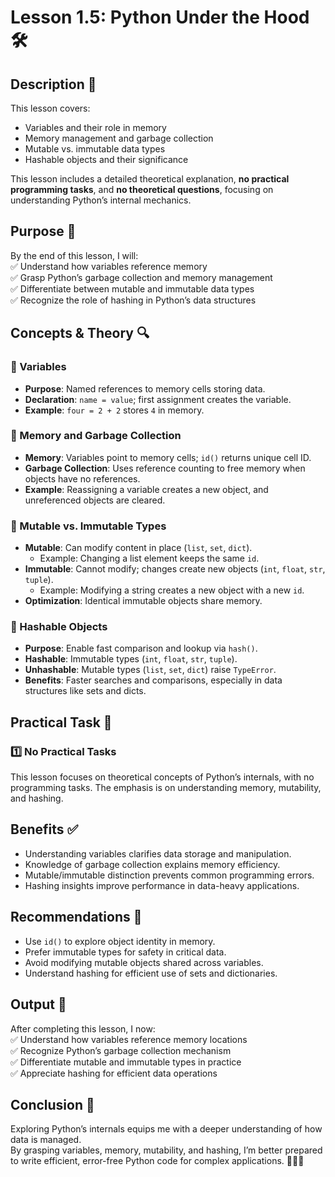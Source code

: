 # Lesson 1.5: Python Under the Hood 🛠️

## Description 📝

This lesson covers:

-   Variables and their role in memory
-   Memory management and garbage collection
-   Mutable vs. immutable data types
-   Hashable objects and their significance

This lesson includes a detailed theoretical explanation, **no practical programming tasks**, and **no theoretical questions**, focusing on understanding Python’s internal mechanics.

## Purpose 🎯

By the end of this lesson, I will:  
✅ Understand how variables reference memory  
✅ Grasp Python’s garbage collection and memory management  
✅ Differentiate between mutable and immutable data types  
✅ Recognize the role of hashing in Python’s data structures

## Concepts & Theory 🔍

### 🔹 Variables

-   **Purpose**: Named references to memory cells storing data.
-   **Declaration**: `name = value`; first assignment creates the variable.
-   **Example**: `four = 2 + 2` stores `4` in memory.

### 🔹 Memory and Garbage Collection

-   **Memory**: Variables point to memory cells; `id()` returns unique cell ID.
-   **Garbage Collection**: Uses reference counting to free memory when objects have no references.
-   **Example**: Reassigning a variable creates a new object, and unreferenced objects are cleared.

### 🔹 Mutable vs. Immutable Types

-   **Mutable**: Can modify content in place (`list`, `set`, `dict`).
    -   Example: Changing a list element keeps the same `id`.
-   **Immutable**: Cannot modify; changes create new objects (`int`, `float`, `str`, `tuple`).
    -   Example: Modifying a string creates a new object with a new `id`.
-   **Optimization**: Identical immutable objects share memory.

### 🔹 Hashable Objects

-   **Purpose**: Enable fast comparison and lookup via `hash()`.
-   **Hashable**: Immutable types (`int`, `float`, `str`, `tuple`).
-   **Unhashable**: Mutable types (`list`, `set`, `dict`) raise `TypeError`.
-   **Benefits**: Faster searches and comparisons, especially in data structures like sets and dicts.

## Practical Task 🧪

### 1️⃣ **No Practical Tasks**

This lesson focuses on theoretical concepts of Python’s internals, with no programming tasks. The emphasis is on understanding memory, mutability, and hashing.

## Benefits ✅

-   Understanding variables clarifies data storage and manipulation.
-   Knowledge of garbage collection explains memory efficiency.
-   Mutable/immutable distinction prevents common programming errors.
-   Hashing insights improve performance in data-heavy applications.

## Recommendations 📌

-   Use `id()` to explore object identity in memory.
-   Prefer immutable types for safety in critical data.
-   Avoid modifying mutable objects shared across variables.
-   Understand hashing for efficient use of sets and dictionaries.

## Output 📜

After completing this lesson, I now:  
✅ Understand how variables reference memory locations  
✅ Recognize Python’s garbage collection mechanism  
✅ Differentiate mutable and immutable types in practice  
✅ Appreciate hashing for efficient data operations

## Conclusion 🚀

Exploring Python’s internals equips me with a deeper understanding of how data is managed.  
By grasping variables, memory, mutability, and hashing, I’m better prepared to write efficient, error-free Python code for complex applications. 🧑‍💻✨
